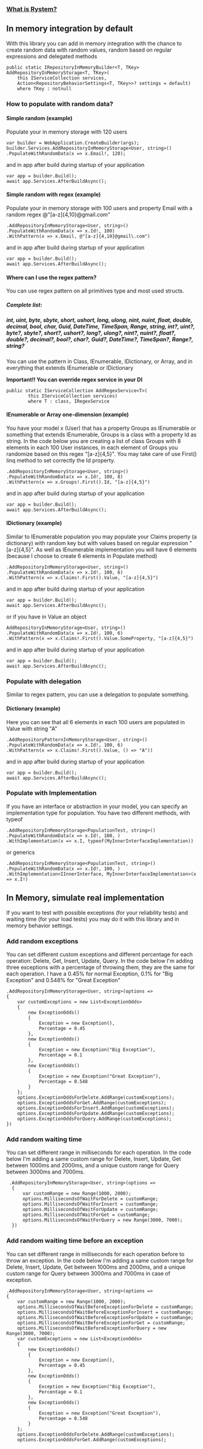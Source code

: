 ﻿### [What is Rystem?](https://github.com/KeyserDSoze/RystemV3)

## In memory integration by default
With this library you can add in memory integration with the chance to create random data with random values, random based on regular expressions and delegated methods

    public static IRepositoryInMemoryBuilder<T, TKey> AddRepositoryInMemoryStorage<T, TKey>(
        this IServiceCollection services,
        Action<RepositoryBehaviorSettings<T, TKey>>? settings = default)
        where TKey : notnull 
        
### How to populate with random data?

#### Simple random (example)
Populate your in memory storage with 120 users

    var builder = WebApplication.CreateBuilder(args);
    builder.Services.AddRepositoryInMemoryStorage<User, string>()
    .PopulateWithRandomData(x => x.Email!, 120);

and in app after build during startup of your application
    
    var app = builder.Build();
    await app.Services.AfterBuildAsync();
    
#### Simple random with regex (example)
Populate your in memory storage with 100 users and property Email with a random regex @"[a-z]{4,10}@gmail\.com"

    .AddRepositoryInMemoryStorage<User, string>()
    .PopulateWithRandomData(x => x.Id!, 100)
    .WithPattern(x => x.Email, @"[a-z]{4,10}@gmail\.com")

and in app after build during startup of your application
    
    var app = builder.Build();
    await app.Services.AfterBuildAsync();

#### Where can I use the regex pattern?
You can use regex pattern on all primitives type and most used structs.
##### Complete list:
##### int, uint, byte, sbyte, short, ushort, long, ulong, nint, nuint, float, double, decimal, bool, char, Guid, DateTime, TimeSpan, Range, string, int?, uint?, byte?, sbyte?, short?, ushort?, long?, ulong?, nint?, nuint?, float?, double?, decimal?, bool?, char?, Guid?, DateTime?, TimeSpan?, Range?, string?

You can use the pattern in Class, IEnumerable, IDictionary, or Array, and in everything that extends IEnumerable or IDictionary

**Important!! You can override regex service in your DI**
    
    public static IServiceCollection AddRegexService<T>(
            this IServiceCollection services)
            where T : class, IRegexService

#### IEnumerable or Array one-dimension (example)
You have your model x (User) that has a property Groups as IEnumerable or something that extends IEnumerable, Groups is a class with a property Id as string.
In the code below you are creating a list of class Groups with 8 elements in each 100 User instances, in each element of Groups you randomize based on this regex "[a-z]{4,5}".
You may take care of use First() linq method to set correctly the Id property.
    
    .AddRepositoryInMemoryStorage<User, string>()
    .PopulateWithRandomData(x => x.Id!, 100, 8)
    .WithPattern(x => x.Groups!.First().Id, "[a-z]{4,5}")
    
and in app after build during startup of your application
    
    var app = builder.Build();
    await app.Services.AfterBuildAsync();

#### IDictionary (example)
Similar to IEnumerable population you may populate your Claims property (a dictionary) with random key but with values based on regular expression "[a-z]{4,5}". As well as IEnumerable implementation you will have 6 elements (because I choose to create 6 elements in Populate method)

    .AddRepositoryInMemoryStorage<User, string>()
    .PopulateWithRandomData(x => x.Id!, 100, 6)
    .WithPattern(x => x.Claims!.First().Value, "[a-z]{4,5}")

and in app after build during startup of your application
    
    var app = builder.Build();
    await app.Services.AfterBuildAsync();
    
or if you have in Value an object
    
    AddRepositoryInMemoryStorage<User, string>()
    .PopulateWithRandomData(x => x.Id!, 100, 6)
    .WithPattern(x => x.Claims!.First().Value.SomeProperty, "[a-z]{4,5}")
    
and in app after build during startup of your application
    
    var app = builder.Build();
    await app.Services.AfterBuildAsync();

### Populate with delegation
Similar to regex pattern, you can use a delegation to populate something.

#### Dictionary (example)
Here you can see that all 6 elements in each 100 users are populated in Value with string "A"

    .AddRepositoryPatternInMemoryStorage<User, string>()
    .PopulateWithRandomData(x => x.Id!, 100, 6)
    .WithPattern(x => x.Claims!.First().Value, () => "A"))
    
and in app after build during startup of your application
    
    var app = builder.Build();
    await app.Services.AfterBuildAsync();

### Populate with Implementation
If you have an interface or abstraction in your model, you can specify an implementation type for population.
You have two different methods, with typeof

    .AddRepositoryInMemoryStorage<PopulationTest, string>()
    .PopulateWithRandomData(x => x.Id!, 100, )
    .WithImplementation(x => x.I, typeof(MyInnerInterfaceImplementation))

or generics

    .AddRepositoryInMemoryStorage<PopulationTest, string>()
    .PopulateWithRandomData(x => x.Id!, 100, )
    .WithImplementation<IInnerInterface, MyInnerInterfaceImplementation>(x => x.I!)

## In Memory, simulate real implementation
If you want to test with possible exceptions (for your reliability tests) and waiting time (for your load tests) you may do it with this library and in memory behavior settings.

### Add random exceptions
You can set different custom exceptions and different percentage for each operation: Delete, Get, Insert, Update, Query.
In the code below I'm adding three exceptions with a percentage of throwing them, they are the same for each operation.
I have a 0.45% for normal Exception, 0.1% for "Big Exception" and 0.548% for "Great Exception"

    .AddRepositoryInMemoryStorage<User, string>(options =>
    {
        var customExceptions = new List<ExceptionOdds>
        {
            new ExceptionOdds()
            {
                Exception = new Exception(),
                Percentage = 0.45
            },
            new ExceptionOdds()
            {
                Exception = new Exception("Big Exception"),
                Percentage = 0.1
            },
            new ExceptionOdds()
            {
                Exception = new Exception("Great Exception"),
                Percentage = 0.548
            }
        };
        options.ExceptionOddsForDelete.AddRange(customExceptions);
        options.ExceptionOddsForGet.AddRange(customExceptions);
        options.ExceptionOddsForInsert.AddRange(customExceptions);
        options.ExceptionOddsForUpdate.AddRange(customExceptions);
        options.ExceptionOddsForQuery.AddRange(customExceptions);
    })
    
### Add random waiting time
You can set different range in milliseconds for each operation.
In the code below I'm adding a same custom range for Delete, Insert, Update, Get between 1000ms and 2000ms, and a unique custom range for Query between 3000ms and 7000ms.

     .AddRepositoryInMemoryStorage<User, string>(options =>
      {
          var customRange = new Range(1000, 2000);
          options.MillisecondsOfWaitForDelete = customRange;
          options.MillisecondsOfWaitForInsert = customRange;
          options.MillisecondsOfWaitForUpdate = customRange;
          options.MillisecondsOfWaitForGet = customRange;
          options.MillisecondsOfWaitForQuery = new Range(3000, 7000);
      })   
    
### Add random waiting time before an exception
You can set different range in milliseconds for each operation before to throw an exception.
In the code below I'm adding a same custom range for Delete, Insert, Update, Get between 1000ms and 2000ms, and a unique custom range for Query between 3000ms and 7000ms in case of exception.

    .AddRepositoryInMemoryStorage<User, string>(options =>
    {
        var customRange = new Range(1000, 2000);
        options.MillisecondsOfWaitBeforeExceptionForDelete = customRange;
        options.MillisecondsOfWaitBeforeExceptionForInsert = customRange;
        options.MillisecondsOfWaitBeforeExceptionForUpdate = customRange;
        options.MillisecondsOfWaitBeforeExceptionForGet = customRange;
        options.MillisecondsOfWaitBeforeExceptionForQuery = new Range(3000, 7000);
        var customExceptions = new List<ExceptionOdds>
        {
            new ExceptionOdds()
            {
                Exception = new Exception(),
                Percentage = 0.45
            },
            new ExceptionOdds()
            {
                Exception = new Exception("Big Exception"),
                Percentage = 0.1
            },
            new ExceptionOdds()
            {
                Exception = new Exception("Great Exception"),
                Percentage = 0.548
            }
        };
        options.ExceptionOddsForDelete.AddRange(customExceptions);
        options.ExceptionOddsForGet.AddRange(customExceptions);